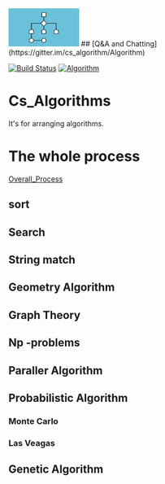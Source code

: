 <img src="algorithm.jpg" height="75">
## [Q&A and Chatting](https://gitter.im/cs_algorithm/Algorithm)

[![Build Status](https://travis-ci.org/magenta/magenta.svg?branch=master)](https://travis-ci.org/magenta/magenta)
 [![Algorithm](https://badge.fury.io/py/magenta.svg)](https://badge.fury.io/py/magenta)

# Cs_Algorithms

It's for arranging algorithms.

# The whole process

[Overall_Process](https://vertte.tistory.com/entry/CSEssentialAlgorithms-%EA%B0%9C%EC%9A%94)

## sort
 
## Search

## String match

## Geometry Algorithm

## Graph Theory

## Np -problems

## Paraller Algorithm

## Probabilistic Algorithm

### Monte Carlo
### Las Veagas

## Genetic Algorithm

